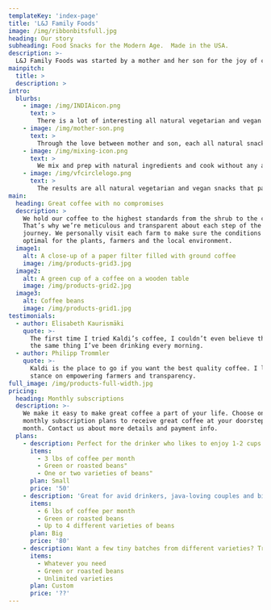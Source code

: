 ```yaml
---
templateKey: 'index-page'
title: 'L&J Family Foods'
image: /img/ribbonbitsfull.jpg
heading: Our story
subheading: Food Snacks for the Modern Age.  Made in the USA.
description: >-
  L&J Family Foods was started by a mother and her son for the joy of cooking together and a goal of bringing delicious family snacks recipes to a naturally inclined modern age.  We took our secret family recipes that we loved and decided that its important to share our unique product with our friends and local community.  We provide healthy alternatives by focusing on vegan and gluten free products.  We make junk food appealing for the modern age.
mainpitch:
  title: >
  description: >
intro:
  blurbs:
    - image: /img/INDIAicon.png
      text: >
        There is a lot of interesting all natural vegetarian and vegan food snacks globally to discover that bring joy and relief to every day.  We aim to bring great tasting snacks to local communities from India.
    - image: /img/mother-son.png
      text: >
        Through the love between mother and son, each all natural snack is inspired by our family style cooking and the geographical region they originated from.  They have been brought to life for joyful consumption.
    - image: /img/mixing-icon.png
      text: >
        We mix and prep with natural ingredients and cook without any additives. We strive to make each of our snacks vegan and/or gluten free with our best in class methods.
    - image: /img/vfcirclelogo.png
      text: >
        The results are all natural vegetarian and vegan snacks that pair really well with your favorite beverages and sauces.  Best part is they are of the finest special quality foods and proudly Made in the U.S.A.
main:
  heading: Great coffee with no compromises
  description: >
    We hold our coffee to the highest standards from the shrub to the cup.
    That’s why we’re meticulous and transparent about each step of the coffee’s
    journey. We personally visit each farm to make sure the conditions are
    optimal for the plants, farmers and the local environment.
  image1:
    alt: A close-up of a paper filter filled with ground coffee
    image: /img/products-grid3.jpg
  image2:
    alt: A green cup of a coffee on a wooden table
    image: /img/products-grid2.jpg
  image3:
    alt: Coffee beans
    image: /img/products-grid1.jpg
testimonials:
  - author: Elisabeth Kaurismäki
    quote: >-
      The first time I tried Kaldi’s coffee, I couldn’t even believe that was
      the same thing I’ve been drinking every morning.
  - author: Philipp Trommler
    quote: >-
      Kaldi is the place to go if you want the best quality coffee. I love their
      stance on empowering farmers and transparency.
full_image: /img/products-full-width.jpg
pricing:
  heading: Monthly subscriptions
  description: >-
    We make it easy to make great coffee a part of your life. Choose one of our
    monthly subscription plans to receive great coffee at your doorstep each
    month. Contact us about more details and payment info.
  plans:
    - description: Perfect for the drinker who likes to enjoy 1-2 cups per day.
      items:
        - 3 lbs of coffee per month
        - Green or roasted beans"
        - One or two varieties of beans"
      plan: Small
      price: '50'
    - description: 'Great for avid drinkers, java-loving couples and bigger crowds'
      items:
        - 6 lbs of coffee per month
        - Green or roasted beans
        - Up to 4 different varieties of beans
      plan: Big
      price: '80'
    - description: Want a few tiny batches from different varieties? Try our custom plan
      items:
        - Whatever you need
        - Green or roasted beans
        - Unlimited varieties
      plan: Custom
      price: '??'
---
```

